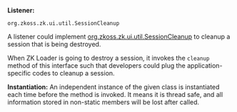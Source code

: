 **Listener:**

`org.zkoss.zk.ui.util.SessionCleanup`

A listener could implement
[org.zkoss.zk.ui.util.SessionCleanup](https://www.zkoss.org/javadoc/latest/zk/org/zkoss/zk/ui/util/SessionCleanup.html)
to cleanup a session that is being destroyed.

When ZK Loader is going to destroy a session, it invokes the `cleanup`
method of this interface such that developers could plug the
application-specific codes to cleanup a session.

**Instantiation:** An independent instance of the given class is
instantiated each time before the method is invoked. It means it is
thread safe, and all information stored in non-static members will be
lost after called.
